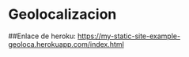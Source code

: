 # Geolocalizacion

##Enlace de heroku: https://my-static-site-example-geoloca.herokuapp.com/index.html
